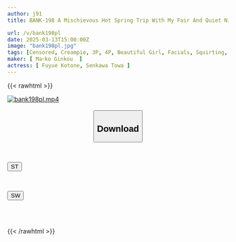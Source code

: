 ```yaml
---
author: j91
title: BANK-198 A Mischievous Hot Spring Trip With My Fair And Quiet Nieces

url: /v/bank198pl
date: 2025-03-13T15:00:00Z
image: "bank198pl.jpg"
tags: [Censored, Creampie, 3P, 4P, Beautiful Girl, Facials, Squirting, School Uniform, Mini, Tits, Hot Spring	]
maker: [ Ma￮ko Ginkou  ]
actress: [ Fuyue Kotone, Senkawa Towa ]
---
```



{{< rawhtml >}}

<div class="video" data-videoid="p8P68zZXlrTr9rG">
    <a href="javascript:;">
        <img src="/v/bank198pl/bank198pl.jpg" width="WIDTH" height="HEIGHT" alt="bank198pl.mp4" loading="lazy">
    </a>
</div>

<script type="text/javascript" src="https://j91.asia/asset/on-demand-st.js"></script>

<br>
  <link rel="stylesheet" href="https://j91.asia/asset/bs5.css">
  
  <center>
  <button class="btn btn-primary" type="button" data-bs-toggle="collapse" data-bs-target=".multi-collapse" aria-expanded="false" aria-controls="multiCollapseExample1 multiCollapseExample2"><h2>Download</h2></button></center>
</p>
<div class="row">
  <div class="col">
    <div class="collapse multi-collapse" id="multiCollapseExample1">
      <div class="card card-body">
	      	      <br>
<div class="buttons">  
<p><a href="/v/bank198pl/st.html" target="_blank"><button class="btn-hover color-3"><i class="fa fa-download"></i> ST</button></a></p></div>
    </div>
  </div>
</div>
  <div class="col">
    <div class="collapse multi-collapse" id="multiCollapseExample2">
      <div class="card card-body">
	      <br>
<div class="buttons">
<p><a href="/v/bank198pl/sw.html" target="_blank"><button class="btn-hover color-2"><i class="fa fa-download"></i> SW</button></a></p></div>
<br><br>
      </div>
    </div>
  </div>
</div>

{{< /rawhtml >}}